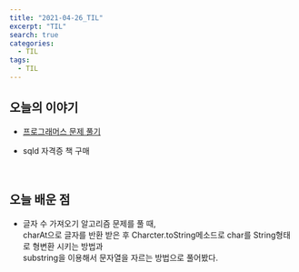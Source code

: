 ```yaml
---
title: "2021-04-26_TIL"
excerpt: "TIL"
search: true
categories: 
  - TIL
tags: 
  - TIL
---
```


## 오늘의 이야기

- [프로그래머스  문제 풀기](https://devboryung.github.io/algorism/Programmers-02/) <br>

- sqld 자격증 책 구매

<br>

## 오늘 배운 점

- 글자 수 가져오기 알고리즘 문제를 풀 때,<br>
charAt으로 글자를 반환 받은 후 Charcter.toString메소드로  char를 String형태로 형변환 시키는 방법과 <br>
substring을 이용해서 문자열을 자르는 방법으로 풀어봤다.<br>

<br><br>


